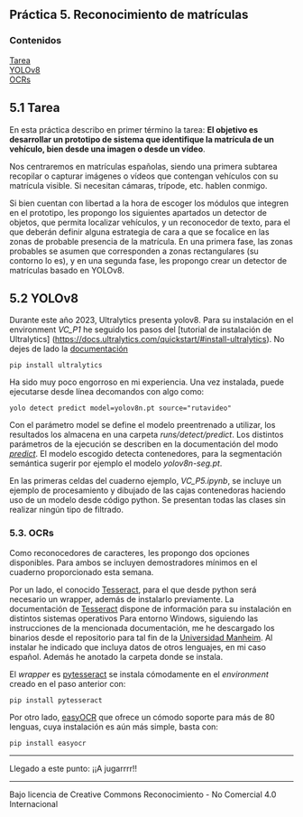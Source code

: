 ## Práctica 5. Reconocimiento de matrículas

### Contenidos

[Tarea](#51-tarea)  
[YOLOv8](#52-yolov8)  
[OCRs](#53-ocrs)  

<!--[YOLOv7](#52-yolov7)  -->


## 5.1 Tarea

En esta práctica describo en primer término la tarea:  **El objetivo es desarrollar un prototipo de sistema que identifique la matrícula de un vehículo, bien desde una imagen o desde un vídeo**.

Nos centraremos en matrículas españolas, siendo una primera subtarea recopilar o capturar imágenes o vídeos que contengan vehículos con su matrícula visible. Si necesitan cámaras, trípode, etc. hablen conmigo.

Si bien cuentan con libertad a la hora de escoger los módulos que integren en el prototipo, les propongo los siguientes apartados un detector de objetos, que permita localizar vehículos, y un reconocedor de texto, para el que deberán definir alguna estrategia de cara a que se focalice en las zonas de probable presencia de la matrícula. En una primera fase, las zonas probables se asumen que corresponden a zonas rectangulares (su contorno lo es), y en una segunda fase, les propongo crear un detector de matrículas basado en YOLOv8.



<!--
## 5.2 YOLOv7

La familia de detectores de YOLO cuenta con mucho tirón en años recientes dada su velicidad y calidad de detección. En esta línea la reciente propuesta de
[YOLOv7](https://github.com/WongKinYiu/yolov7) declara [batir los registros](https://amalaj7.medium.com/yolov7-now-outperforms-all-known-object-detectors-fd7170e8542d) de versiones previas.

En los dos enlaces previos se incluyen instrucciones de instalación. En mi experiencia para su instalación en Windows, en primer lugar me he colocado en la carpeta en la que quiero descargar y tecleado los siguientes comandos:

```
git clone https://github.com/WongKinYiu/yolov7.git
cd yolov7
conda create -n yolov7 python=3.9 -y   
conda activate yolov7
pip install -r requirements.txt
```

Una vez finalizados, no he tenido problemas en ejecutar procesando con la CPU. Les muestro un resumen
de llamadas al demostrados *detect.py* procesando una carpeta de imágenes, un vídeo o directamente desde la cámara web:

```
#Inferencia
python detect.py --weights yolov7.pt --conf 0.25 --img-size 640 --source rutaalacarpetaconimágenes\ --view-img --device cpu

#De vídeo almacenado
python detect.py --weights yolov7.pt --conf 0.25 --img-size 640 --source inference/bird.mp4 --view-img --device cpu

#webcam
python detect.py --weights yolov7.pt --conf 0.25 --img-size 640 --source 0 --device cpu

#webcam GPU
python detect.py --weights yolov7.pt --conf 0.25 --img-size 640 --source 0 --device 0
```

Creo que apreciarán que no va muy lento. Como en el PC del despacho tengo una GPU, he intentado configurar el
*environment* para poder usarla con el demostrador. Sin embargo hasta ahora no he tenido fortuna, pese a tener instalado CUDA y considerar haber seguido la documentación de [pytorch](https://pytorch.org/get-started/locally/),
para instalar la combinación de
CUDA, pytorch, torchvision y cudatoolkit con el supuesto comando:

```
conda install pytorch==1.12.1 torchvision==0.13.1 cudatoolkit=11.4 -c pytorch
```

Pese a ello, CUDA sigue mostrándose no disponible. Lo he comprobado al teclear

```
import torch
print(torch.cuda.is_available())
```

Me sigue devolviendo *false*. En cualquier caso, me va con CPU con aceptable tasa de fotogramas por segundo con la webcam, por lo que parece viable u uso aún sin GPU. Ustedes aportarán más visiones y experiencias.
-->

## 5.2 YOLOv8

<!-- environment VC_P1 e portátil -->

Durante este año 2023, Ultralytics presenta yolov8. Para su instalación en el environment *VC_P1* he seguido los pasos del  [tutorial de instalación de Ultralytics] (https://docs.ultralytics.com/quickstart/#install-ultralytics). No dejes de lado la [documentación](https://docs.ultralytics.com)

```
pip install ultralytics

```

Ha sido muy poco engorroso en mi experiencia. Una vez instalada, puede ejecutarse desde línea decomandos con algo como:


<!-- yolo detect predict model=yolov8n.pt source="C:/Users/otsed/Desktop/RUNNERS_ILUSOS/Multimedia/Bibs/TGC23_PdH_C0056_resultado.mp4"  -->
```
yolo detect predict model=yolov8n.pt source="rutavideo"
```

Con el parámetro model se define el modelo preentrenado a utilizar, los resultados los almacena en una carpeta *runs/detect/predict*. Los distintos parámetros de la ejecución se describen en la documentación del modo [*predict*](https://docs.ultralytics.com/modes/predict/). El modelo escogido detecta contenedores, para la segmentación semántica sugerir por ejemplo el modelo *yolov8n-seg.pt*.

<!--A este segundo también le añadí la opción "device" para decirle qué tarjetas tiene que usar.-->

En las primeras celdas del cuaderno ejemplo, *VC_P5.ipynb*, se incluye un ejemplo de procesamiento y dibujado de las cajas contenedoras haciendo uso de un modelo desde código python. Se presentan todas las clases sin realizar ningún tipo de filtrado.




<!--

https://stackoverflow.com/questions/75714505/how-to-only-detect-person-class-from-yolov8

El código para entrenar es este:

```

yolo detect train model=yolov8n.pt data=experiment3.yaml imgsz=1920 batch=8 device=0,1,2,3 epochs=100
```


[YOLO-NAS](https://github.com/Deci-AI/super-gradients/blob/master/documentation/source/YoloNASQuickstart.md) para mejorar con objetos pequeños y pocos recursos ...


-->

### 5.3. OCRs

Como reconocedores de caracteres, les propongo dos opciones disponibles.
Para ambos se incluyen demostradores mínimos en el cuaderno proporcionado esta semana.
<!-- Al ser un nuevo *environment* no olvidar  que es necesario instalar el paquete para ejecutar cuadernos, desde consola-->


Por un lado, el conocido [Tesseract](https://github.com/tesseract-ocr/tesseract), para el que desde python será necesario un wrapper, además de instalarlo previamente.
La documentación de [Tesseract](https://tesseract-ocr.github.io/tessdoc/Installation.html) dispone de información para su instalación en distintos sistemas operativos
Para entorno Windows, siguiendo las instrucciones de la mencionada documentación, me he descargado los binarios desde el repositorio para tal fin de la [Universidad Manheim](https://github.com/UB-Mannheim/tesseract/wiki). Al instalar he indicado que incluya datos de otros lenguajes, en mi caso español. Además he anotado la carpeta donde se instala.

El *wrapper* es [pytesseract](https://pypi.org/project/pytesseract/) se instala cómodamente en el *environment* creado en el paso anterior con:

```
pip install pytesseract
```


Por otro lado, [easyOCR](https://github.com/JaidedAI/EasyOCR) que ofrece un cómodo soporte para más de 80 lenguas, cuya instalación es aún más simple, basta con:

```
pip install easyocr
```





***


Llegado a este punto:
¡¡A jugarrrr!!



***
Bajo licencia de Creative Commons Reconocimiento - No Comercial 4.0 Internacional
